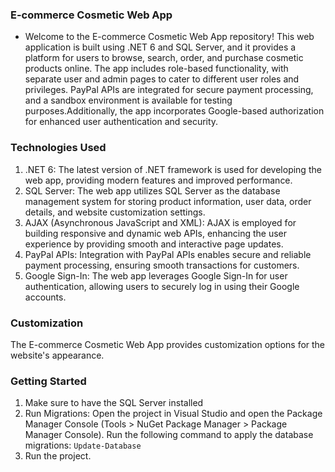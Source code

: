 ### E-commerce Cosmetic Web App
 * Welcome to the E-commerce Cosmetic Web App repository! This web application is built using .NET 6 and SQL Server, and it provides a platform for users to browse, 
   search, order, and purchase cosmetic products online. The app includes role-based functionality, with separate user and admin pages to cater to different user 
   roles and privileges. PayPal APIs are integrated for secure payment processing, and a sandbox environment is available for testing purposes.Additionally, the 
   app incorporates Google-based authorization for enhanced user authentication and security.

### Technologies Used
 1. .NET 6: The latest version of .NET framework is used for developing the web app, providing modern features and improved performance.
 2. SQL Server: The web app utilizes SQL Server as the database management system for storing product information, user data, order details, and website 
     customization settings.
 3. AJAX (Asynchronous JavaScript and XML): AJAX is employed for building responsive and dynamic web APIs, enhancing the user experience by providing smooth and 
    interactive page updates.
 4. PayPal APIs: Integration with PayPal APIs enables secure and reliable payment processing, ensuring smooth transactions for customers.
 5. Google Sign-In: The web app leverages Google Sign-In for user authentication, allowing users to securely log in using their Google accounts.

### Customization
The E-commerce Cosmetic Web App provides customization options for the website's appearance.

### Getting Started
  1. Make sure to have the SQL Server installed
  2. Run Migrations: Open the project in Visual Studio and open the Package Manager Console (Tools > NuGet Package Manager > Package Manager Console). Run the 
     following command to apply the database migrations:
    ```
      Update-Database
    ```
  3. Run the project.
     

 

